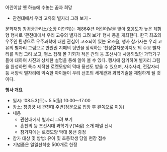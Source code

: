 어린이날 옛 하늘에 수놓는 꿈과 희망
- 관천대에서 우리 고유의 별자리 그려 보기 - 

문화재청 창경궁관리소(소장 이만희)는 제86주년 어린이날을 맞아 호응도가 높은 체험형 행사로 ‘관천대에서 우리 고유의 별자리 그려 보기’ 행사 등을 개최한다. 한국 최초의 우주인 탄생으로 우주과학에 대한 관심이 고조되어 있는 요즈음, 행사 참가자는 우리 고유의 별자리 그림으로 만원권 지폐의 뒷면을 장식하는 ‘천상열차분야지도’의 주요 별자리를 직접 그려 보고, 평소 접해 볼 기회가 적은 간의 등 조선시대 사용되었던 과학기구들에 대하여 사진과 상세한 설명을 통해 알아 볼 수 있다. 행사에 참가하여 별자리 그림을 완성하면 특수 제작한 로켓모양의 막대 풍선도 받을 수 있으며, 사수사리, 전갈자리 등 서양식 별자리에 익숙한 아이들이 우리 선조의 세계관과 과학기술을 체험하게 될 것이다.

**행사 개요**
- 일시: ‘08.5.3(토)~ 5.5(월) 10:00～17:00
- 장소: 창경궁 내 관천대 주변(정문으로 입장 후 왼쪽으로 이동)
- 내용
  - 관천대에서 별자리 그려 보기
  - 혼천의 등 조선시대 과학기구(14점) 소개 패널 전시
  - 참가자에는 로켓모양 막대 풍선 증정
- 참가 대상 및 방법: 유아 및 초등학생 당일 현장 접수
- 기념품은 일일선착순 500개로 한정